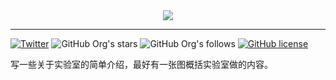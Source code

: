 
<div align=center>
<img src=https://github.com/opendilab/.github/blob/main/opendilab_banner.png>
</div>

---

[![Twitter](https://img.shields.io/twitter/url?style=social&url=https%3A%2F%2Ftwitter.com%2Fopendilab)](https://twitter.com/opendilab)
![GitHub Org's stars](https://img.shields.io/github/stars/opendilab?style=social)
![GitHub Org's follows](https://img.shields.io/github/followers/opendilab?style=social)
[![GitHub license](https://img.shields.io/github/license/opendilab/DI-engine)](https://github.com/opendilab/DI-engine/blob/master/LICENSE)

写一些关于实验室的简单介绍，最好有一张图概括实验室做的内容。
